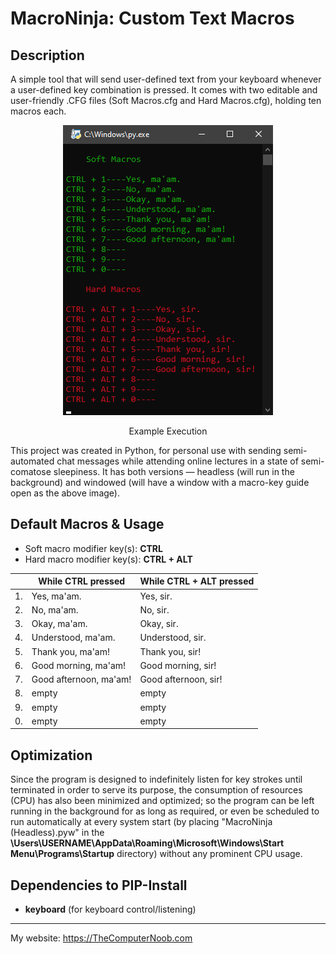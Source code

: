 # MacroNinja: Custom Text Macros

## Description
A simple tool that will send user-defined text from your keyboard whenever a user-defined key combination is pressed. It comes with two editable and user-friendly .CFG files (Soft Macros.cfg and Hard Macros.cfg), holding ten macros each.

<div align="center">
<img src="https://raw.githubusercontent.com/SHUR1K-N/MacroNinja-Custom-Text-Macros/master/Images/Example.png" >
<p>Example Execution</p>
</div>

This project was created in Python, for personal use with sending semi-automated chat messages while attending online lectures in a state of semi-comatose sleepiness. It has both versions — headless (will run in the background) and windowed (will have a window with a macro-key guide open as the above image).

## Default Macros & Usage
- Soft macro modifier key(s): **CTRL**
- Hard macro modifier key(s): **CTRL + ALT**

<div align="center">

|   	|While CTRL pressed	|While CTRL + ALT pressed|
|-------|-----------------------|------------------------|
|1.	|Yes, ma'am.		|Yes, sir.		 |
|2.	|No, ma'am.		|No, sir.		 |
|3.	|Okay, ma'am.		|Okay, sir.		 |
|4.	|Understood, ma'am.	|Understood, sir.	 |
|5.	|Thank you, ma'am!	|Thank you, sir!	 |
|6.	|Good morning, ma'am!	|Good morning, sir!	 |
|7.	|Good afternoon, ma'am!	|Good afternoon, sir!	 |
|8.	|empty			|empty			 |
|9.	|empty			|empty			 |
|0.	|empty			|empty			 |

</div>

## Optimization
Since the program is designed to indefinitely listen for key strokes until terminated in order to serve its purpose, the consumption of resources (CPU) has also been minimized and optimized; so the program can be left running in the background for as long as required, or even be scheduled to run automatically at every system start (by placing "MacroNinja (Headless).pyw" in the **\Users\USERNAME\AppData\Roaming\Microsoft\Windows\Start Menu\Programs\Startup** directory) without any prominent CPU usage.

## Dependencies to PIP-Install
- **keyboard** (for keyboard control/listening)

------------

My website: https://TheComputerNoob.com

